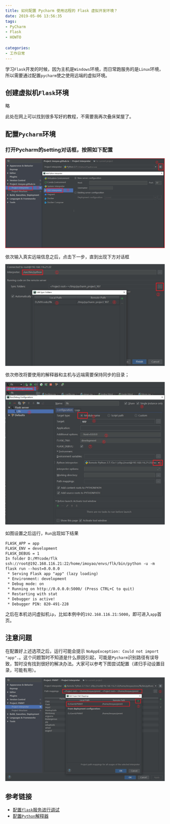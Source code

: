 ```yaml
---
title: 如何配置 Pycharm 使用远程的 Flask 虚拟开发环境？
date: 2019-05-06 13:56:35
tags:
- PyCharm
- Flask
- HOWTO

categories:
- 工作日常
---
```

学习`Flask`开发的时候，因为主机是`Windows`环境，而日常跑服务的是`Linux`环境，所以需要通过配置`pycharm`使之使用远端的虚拟环境。

<!--more-->
## 创建虚拟机`Flask`环境

略

此处在网上可以找到很多写好的教程，不需要我再次叠床架屋了。

## 配置`Pycharm`环境

### 打开Pycharm的setting对话框，按照如下配置
![setting_start](./images/snipaste_20190506_141224.jpg)

依次输入真实远端信息之后，点击下一步，直到出现下方对话框

![setting_end](./images/snipaste_20190506_142141.jpg)

依次修改将要使用的解释器和主机与远端需要保持同步的目录；

![setting_flask](./images/snipaste_20190506_143428.jpg)

如图设置之后运行，`Run`出现如下结果
```shell
FLASK_APP = app
FLASK_ENV = development
FLASK_DEBUG = 1
In folder D:/MYcode/flk
ssh://root@192.168.116.21:22/home/imoyao/envs/flk/bin/python -u -m flask run --host=0.0.0.0
 * Serving Flask app "app" (lazy loading)
 * Environment: development
 * Debug mode: on
 * Running on http://0.0.0.0:5000/ (Press CTRL+C to quit)
 * Restarting with stat
 * Debugger is active!
 * Debugger PIN: 820-491-228
```
之后在本机访问虚拟机`ip`，比如本例中的`192.168.116.21:5000`，即可进入`app`首页。
## 注意问题
在配置好上述选项之后，运行可能会提示 `NoAppException: Could not import "app".`。这个问题暂时不知道是什么原因引起，可能是`Pycharm`识别路径有误导致，暂时没有找到很好的解决办法。大家可以参考下图尝试配置（递归手动设置目录，可能有用）。

![can't_import_app](./images/snipaste_20190507_133810.jpg)


## 参考链接

- [配置`flask`服务进行调试](https://www.jetbrains.com/help/pycharm/run-debug-configuration-flask-server.html)
- [配置`Python`解释器](https://www.jetbrains.com/help/pycharm/configuring-python-interpreter.html)

